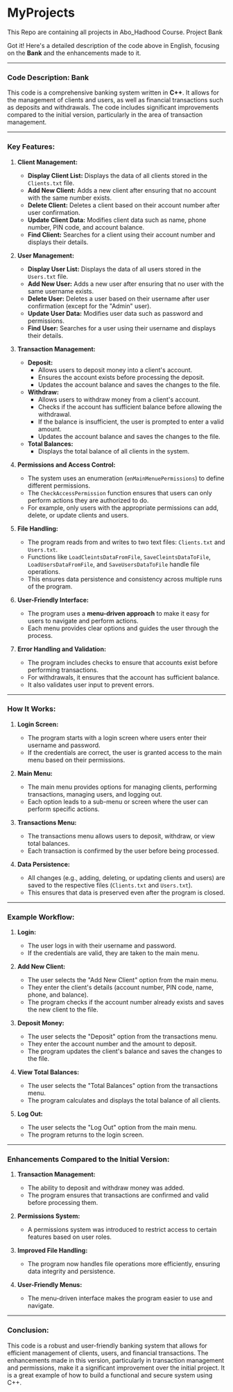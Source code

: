 # MyProjects
This Repo are containing all projects in Abo_Hadhood Course. Project Bank 

Got it! Here's a detailed description of the code above in English, focusing on the **Bank** and the enhancements made to it.

---

### **Code Description: Bank**

This code is a comprehensive banking system written in **C++**. It allows for the management of clients and users, as well as financial transactions such as deposits and withdrawals. The code includes significant improvements compared to the initial version, particularly in the area of transaction management.

---

### **Key Features:**

1. **Client Management:**
   - **Display Client List:** Displays the data of all clients stored in the `Clients.txt` file.
   - **Add New Client:** Adds a new client after ensuring that no account with the same number exists.
   - **Delete Client:** Deletes a client based on their account number after user confirmation.
   - **Update Client Data:** Modifies client data such as name, phone number, PIN code, and account balance.
   - **Find Client:** Searches for a client using their account number and displays their details.

2. **User Management:**
   - **Display User List:** Displays the data of all users stored in the `Users.txt` file.
   - **Add New User:** Adds a new user after ensuring that no user with the same username exists.
   - **Delete User:** Deletes a user based on their username after user confirmation (except for the "Admin" user).
   - **Update User Data:** Modifies user data such as password and permissions.
   - **Find User:** Searches for a user using their username and displays their details.

3. **Transaction Management:**
   - **Deposit:**
     - Allows users to deposit money into a client's account.
     - Ensures the account exists before processing the deposit.
     - Updates the account balance and saves the changes to the file.
   - **Withdraw:**
     - Allows users to withdraw money from a client's account.
     - Checks if the account has sufficient balance before allowing the withdrawal.
     - If the balance is insufficient, the user is prompted to enter a valid amount.
     - Updates the account balance and saves the changes to the file.
   - **Total Balances:**
     - Displays the total balance of all clients in the system.

4. **Permissions and Access Control:**
   - The system uses an enumeration (`enMainMenuePermissions`) to define different permissions.
   - The `CheckAccessPermission` function ensures that users can only perform actions they are authorized to do.
   - For example, only users with the appropriate permissions can add, delete, or update clients and users.

5. **File Handling:**
   - The program reads from and writes to two text files: `Clients.txt` and `Users.txt`.
   - Functions like `LoadCleintsDataFromFile`, `SaveCleintsDataToFile`, `LoadUsersDataFromFile`, and `SaveUsersDataToFile` handle file operations.
   - This ensures data persistence and consistency across multiple runs of the program.

6. **User-Friendly Interface:**
   - The program uses a **menu-driven approach** to make it easy for users to navigate and perform actions.
   - Each menu provides clear options and guides the user through the process.

7. **Error Handling and Validation:**
   - The program includes checks to ensure that accounts exist before performing transactions.
   - For withdrawals, it ensures that the account has sufficient balance.
   - It also validates user input to prevent errors.

---

### **How It Works:**

1. **Login Screen:**
   - The program starts with a login screen where users enter their username and password.
   - If the credentials are correct, the user is granted access to the main menu based on their permissions.

2. **Main Menu:**
   - The main menu provides options for managing clients, performing transactions, managing users, and logging out.
   - Each option leads to a sub-menu or screen where the user can perform specific actions.

3. **Transactions Menu:**
   - The transactions menu allows users to deposit, withdraw, or view total balances.
   - Each transaction is confirmed by the user before being processed.

4. **Data Persistence:**
   - All changes (e.g., adding, deleting, or updating clients and users) are saved to the respective files (`Clients.txt` and `Users.txt`).
   - This ensures that data is preserved even after the program is closed.

---

### **Example Workflow:**

1. **Login:**
   - The user logs in with their username and password.
   - If the credentials are valid, they are taken to the main menu.

2. **Add New Client:**
   - The user selects the "Add New Client" option from the main menu.
   - They enter the client's details (account number, PIN code, name, phone, and balance).
   - The program checks if the account number already exists and saves the new client to the file.

3. **Deposit Money:**
   - The user selects the "Deposit" option from the transactions menu.
   - They enter the account number and the amount to deposit.
   - The program updates the client's balance and saves the changes to the file.

4. **View Total Balances:**
   - The user selects the "Total Balances" option from the transactions menu.
   - The program calculates and displays the total balance of all clients.

5. **Log Out:**
   - The user selects the "Log Out" option from the main menu.
   - The program returns to the login screen.

---

### **Enhancements Compared to the Initial Version:**

1. **Transaction Management:**
   - The ability to deposit and withdraw money was added.
   - The program ensures that transactions are confirmed and valid before processing them.

2. **Permissions System:**
   - A permissions system was introduced to restrict access to certain features based on user roles.

3. **Improved File Handling:**
   - The program now handles file operations more efficiently, ensuring data integrity and persistence.

4. **User-Friendly Menus:**
   - The menu-driven interface makes the program easier to use and navigate.

---

### **Conclusion:**

This code is a robust and user-friendly banking system that allows for efficient management of clients, users, and financial transactions. The enhancements made in this version, particularly in transaction management and permissions, make it a significant improvement over the initial project. It is a great example of how to build a functional and secure system using C++.
